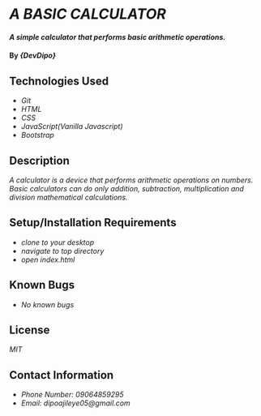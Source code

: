 # _A BASIC CALCULATOR_

#### _A simple calculator that performs basic arithmetic operations._

#### By _**{DevDipo}**_

## Technologies Used

* _Git_
* _HTML_
* _CSS_
* _JavaScript(Vanilla Javascript)_
* _Bootstrap_

## Description

_A calculator is a device that performs arithmetic operations on numbers. Basic calculators can do only addition, subtraction, multiplication and division mathematical calculations._

## Setup/Installation Requirements

* _clone to your desktop_
* _navigate to top directory_
* _open index.html_


## Known Bugs

* _No known bugs_

## License

_MIT_

## Contact Information

* _Phone Number: 09064859295_
* _Email: dipoajileye05@gmail.com_